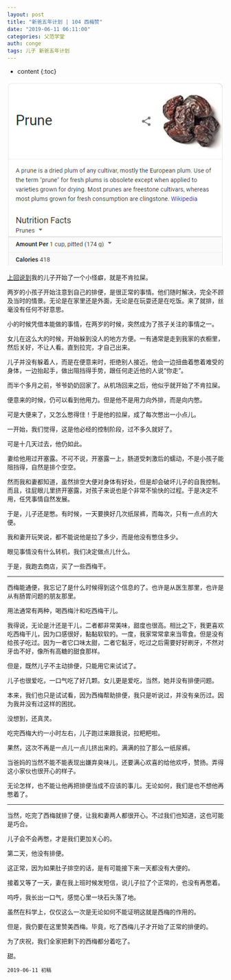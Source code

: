 ```yaml
---
layout: post
title: "新爸五年计划 | 104 西梅赞"
date: "2019-06-11 06:11:00"
categories: 父范学堂
auth: conge
tags: 儿子 新爸五年计划
---
```

* content
{:toc}

![ ](/assets/images/父范学堂/118382-d03a96544b295ea0.png)

[上回说到](/2019/06/04/NewDaddy-103-this-kid-is-not-pooping/)我的儿子开始了一个小怪癖，就是不肯拉屎。

两岁的小孩子开始注意到自己的排便，是很正常的事情。他们随时解决，完全不顾及当时的情景。无论是在家里还是外面，无论是在玩耍还是在吃饭。来了就排，丝毫没有任何不好意思。

小的时候凭借本能做的事情，在两岁的时候，突然成为了孩子关注的事情之一。

女儿在这么大的时候，开始躲到没人的地方方便。一有通常是走到我家的衣橱里，然后关好，不让人看。直到拉完，才自己出来。

儿子并没有躲着人，而是在便意来时，拒绝别人接近。他会一边扭曲着憋着难受的身体，一边抬起手，做出阻挡得手势，跟任何走近他的人说“你走”。





而半个多月之前，爷爷奶奶回家了。从机场回来之后，他似乎就开始了不肯拉屎。

便意来的时候，仍可以看到他用力。但是他不是用力向外排，而是向内憋。

可是大便来了，又怎么憋得住！于是他的拉屎，成了每次憋出一小点儿。

一开始，我们觉得，这是他必经的控制阶段，过不多久就好了。

可是十几天过去，他仍如此。

妻给他用过开塞露。不可不说，开塞露一上，肠道受刺激后的蠕动，不是小孩子能阻挡得，自然是排个空空。

然而我和妻都知道，虽然排空大便对身体有好处，但是却会破坏儿子的自我控制。而且，往屁眼儿里挤开塞露，对孩子来说也是个非常不愉快的过程。于是决定不用，任凭事情自然发展。

于是，儿子还是憋。有时候，一天要换好几次纸尿裤，而每次，只有一点点的大便。

我和妻开玩笑说，都不能说他是拉了多少，而是他没有憋住多少。

眼见事情没有什么转机，我们决定做点儿什么。

于是，我跑去商店，买了一些西梅干。

----

西梅能通便，我忘记了是什么时候得到这个信息的了。也许是从医生那里，也许是从有肠胃问题的朋友那里。

用法通常有两种，喝西梅汁和吃西梅干儿。

我得说，无论是汁还是干儿，二者都非常美味，甜度也很高。相比之下，我更喜欢吃西梅干儿，因为口感很好，黏黏软软的。一度，我家常常拿来当零食。但是没有给孩子吃过。因为一者它口味太甜，二者它黏牙，吃过之后需要好好刷牙，不然对牙齿不好，像所有高糖的甜食那样。

但是，既然儿子不主动排便，只能用它来试试了。

儿子也很爱吃，一口气吃了好几颗。女儿更是爱吃，当然，她并没有排便问题。

本来，我们也只是试试看，因为西梅帮助排便，我只是听说过，并没有亲历过。因为我并没有过这样的困扰。

没想到，还真灵。

吃完西梅大约一小时左右，儿子跑过来跟我说，拉粑粑啦。

果然，这次不再是一点儿一点儿挤出来的。满满的拉了那么一纸尿裤。

当爸妈的当然不能不能表现出嫌弃臭味儿，还要满心欢喜的给他欢呼，赞扬。弄得这小家伙也很开心的样子。

无论怎样，也不能让他再把排便当成不应该的事儿。无论如何，我们是也不想他再憋着了。

-----------

当然，吃完了西梅就排了便，让我和妻两人都很开心。不过我们也知道，这也可能是巧合。

儿子会不会再憋，才是我们更加关心的。

第二天，他没有排便。

这正常，因为如果肚子排空的话，是有可能接下来一天都没有大便的。

接着又等了一天，妻在我上班时候发短信，说儿子拉了个正常的，也没有再憋着。

呜呼，我长出一口气，感觉心里一块石头落了地。

虽然在科学上，仅仅这么一次是无论如何不能证明这就是西梅的作用的。

但是，我仍要在这里赞美西梅。毕竟，吃了西梅儿子才开始了正常的排便的。

为了庆祝，我们全家把剩下的西梅都分着吃了。

甜。

```
2019-06-11 初稿
```

